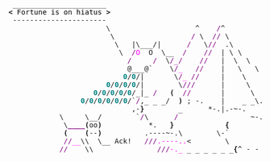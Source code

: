 <pre style="font-family:Menlo,'DejaVu Sans Mono',consolas,'Courier New',monospace"> ______________________                                                    <span style="color: #5f5fff; text-decoration-color: #5f5fff">+------ </span><span style="color: #5f5fff; text-decoration-color: #5f5fff; font-weight: bold">Saturday, 19 March 2022</span><span style="color: #5f5fff; text-decoration-color: #5f5fff"> -------+</span> <a href="https://www.informatik.uni-leipzig.de/~akiki/">Christopher Akiki</a>                
<span style="font-weight: bold">&lt;</span><span style="color: #000000; text-decoration-color: #000000"> Fortune is on hiatus </span><span style="font-weight: bold">&gt;</span>                                                   <span style="color: #5f5fff; text-decoration-color: #5f5fff">|</span>                                      <span style="color: #5f5fff; text-decoration-color: #5f5fff">|</span> ┣━━ Interests                    
 ----------------------                                                    <span style="color: #5f5fff; text-decoration-color: #5f5fff">|</span> Hello, friend.                       <span style="color: #5f5fff; text-decoration-color: #5f5fff">|</span> ┃   ┣━━ My cat                   
                       \                    ^    <span style="color: #800080; text-decoration-color: #800080">/</span>^                        <span style="color: #5f5fff; text-decoration-color: #5f5fff">|</span>                                      <span style="color: #5f5fff; text-decoration-color: #5f5fff">|</span> ┃   ┣━━ Representation Learning  
                        \                  <span style="color: #800080; text-decoration-color: #800080">/</span> \  <span style="color: #800080; text-decoration-color: #800080">//</span> \                       <span style="color: #5f5fff; text-decoration-color: #5f5fff">|</span> <span style="font-style: italic">This auto-generated message panel </span>   <span style="color: #5f5fff; text-decoration-color: #5f5fff">|</span> ┃   ┣━━ Language Generation      
                         \   |\___/|      <span style="color: #800080; text-decoration-color: #800080">/</span>   \<span style="color: #800080; text-decoration-color: #800080">//</span>  .\                      <span style="color: #5f5fff; text-decoration-color: #5f5fff">|</span> <span style="font-style: italic">was brought to you by the </span><span style="font-weight: bold; font-style: italic"><a href="https://en.wikipedia.org/wiki/Cowsay">cowsay</a></span><span style="font-style: italic"> </span>    <span style="color: #5f5fff; text-decoration-color: #5f5fff">|</span> ┃   ┣━━ Text Mining              
                          \  <span style="color: #800080; text-decoration-color: #800080">/</span><span style="color: #ff00ff; text-decoration-color: #ff00ff">O</span>  O  \__  <span style="color: #800080; text-decoration-color: #800080">/</span>    <span style="color: #800080; text-decoration-color: #800080">//</span>  | \ \           *----*   <span style="color: #5f5fff; text-decoration-color: #5f5fff">|</span> <span style="font-style: italic">dragon-and-cow, </span><span style="font-weight: bold; font-style: italic"><a href="https://en.wikipedia.org/wiki/Fortune_(Unix)">fortune</a></span><span style="font-style: italic"> and </span><span style="font-weight: bold; font-style: italic"><a href="https://github.com/willmcgugan/rich">Rich</a></span><span style="font-style: italic">. </span>   <span style="color: #5f5fff; text-decoration-color: #5f5fff">|</span> ┃   ┣━━ Dataset Creation         
                            <span style="color: #800080; text-decoration-color: #800080">/</span>     <span style="color: #800080; text-decoration-color: #800080">/</span>  \<span style="color: #800080; text-decoration-color: #800080">/_/</span>    <span style="color: #800080; text-decoration-color: #800080">//</span>   |  \  \          \   |   <span style="color: #5f5fff; text-decoration-color: #5f5fff">|</span>                                      <span style="color: #5f5fff; text-decoration-color: #5f5fff">|</span> ┃   ┗━━ TODO                     
                            @___@`    \<span style="color: #800080; text-decoration-color: #800080">/</span><span style="color: #ff00ff; text-decoration-color: #ff00ff">_</span>   <span style="color: #800080; text-decoration-color: #800080">//</span>    |   \   \         \<span style="color: #800080; text-decoration-color: #800080">/</span>\ \  <span style="color: #5f5fff; text-decoration-color: #5f5fff">|</span> <span style="font-weight: bold; font-style: italic">Follow me on twitter: </span><span style="font-weight: bold; font-style: italic"><a href="https://twitter.com/christopher">@christopher</a></span>   <span style="color: #5f5fff; text-decoration-color: #5f5fff">|</span> ┣━━ Past Lives                   
                           <span style="color: #008080; text-decoration-color: #008080; font-weight: bold">0</span>/<span style="color: #008080; text-decoration-color: #008080; font-weight: bold">0</span>/|       \<span style="color: #800080; text-decoration-color: #800080">/</span><span style="color: #ff00ff; text-decoration-color: #ff00ff">_</span> <span style="color: #800080; text-decoration-color: #800080">//</span>     |    \    \         \  \ <span style="color: #5f5fff; text-decoration-color: #5f5fff">|</span>                                      <span style="color: #5f5fff; text-decoration-color: #5f5fff">|</span> ┃   ┣━━ Sociocultural antropology
                       <span style="color: #008080; text-decoration-color: #008080; font-weight: bold">0</span>/<span style="color: #008080; text-decoration-color: #008080; font-weight: bold">0</span>/<span style="color: #008080; text-decoration-color: #008080; font-weight: bold">0</span>/<span style="color: #008080; text-decoration-color: #008080; font-weight: bold">0</span>/|        \<span style="color: #800080; text-decoration-color: #800080">///</span>      |     \     \       |  | <span style="color: #5f5fff; text-decoration-color: #5f5fff">+--------------------------------------+</span> ┃   ┗━━ Network Engineering      
                    <span style="color: #008080; text-decoration-color: #008080; font-weight: bold">0</span>/<span style="color: #008080; text-decoration-color: #008080; font-weight: bold">0</span>/<span style="color: #008080; text-decoration-color: #008080; font-weight: bold">0</span>/<span style="color: #008080; text-decoration-color: #008080; font-weight: bold">0</span>/<span style="color: #008080; text-decoration-color: #008080; font-weight: bold">0</span>/_|_ <span style="color: #800080; text-decoration-color: #800080">/</span>   <span style="font-weight: bold">(</span>  <span style="color: #800080; text-decoration-color: #800080">//</span>       |      \     _\     |  <span style="color: #800080; text-decoration-color: #800080">/</span>                                          ┣━━ Current Location             
                 <span style="color: #008080; text-decoration-color: #008080; font-weight: bold">0</span>/<span style="color: #008080; text-decoration-color: #008080; font-weight: bold">0</span>/<span style="color: #008080; text-decoration-color: #008080; font-weight: bold">0</span>/<span style="color: #008080; text-decoration-color: #008080; font-weight: bold">0</span>/<span style="color: #008080; text-decoration-color: #008080; font-weight: bold">0</span>/<span style="color: #008080; text-decoration-color: #008080; font-weight: bold">0</span>/`<span style="color: #800080; text-decoration-color: #800080">/</span>,_ _ _/  <span style="font-weight: bold">)</span> ; -.    |    _ _\.-~       <span style="color: #800080; text-decoration-color: #800080">/</span>   <span style="color: #800080; text-decoration-color: #800080">/</span>                                          ┃   ┗━━ Leipzig, Germany         
                             ,-<span style="font-weight: bold">}</span>        _      *-.|.-~-.           .~    ~                                          ┗━━ Previous Locations           
            \     \__/        `<span style="color: #800080; text-decoration-color: #800080">/</span>\      <span style="color: #800080; text-decoration-color: #800080">/</span>                 ~-. _ .-~      <span style="color: #800080; text-decoration-color: #800080">/</span>                                               ┣━━ Durham, England          
             \<span style="color: #800080; text-decoration-color: #800080; font-weight: bold">____</span><span style="font-weight: bold">(</span>oo<span style="font-weight: bold">)</span>           *.   <span style="font-weight: bold">}</span>            <span style="font-weight: bold">{</span>                   <span style="color: #800080; text-decoration-color: #800080">/</span>                                                ┗━━ Zouk Mikael, Lebanon     
             <span style="font-weight: bold">(</span>    <span style="font-weight: bold">(</span>--<span style="font-weight: bold">)</span>          .----~-.\        \-`                 .~                                                                              
             <span style="color: #800080; text-decoration-color: #800080">//</span><span style="color: #ff00ff; text-decoration-color: #ff00ff">__</span>\\  \__ Ack!   <span style="color: #800080; text-decoration-color: #800080">///</span><span style="color: #ff00ff; text-decoration-color: #ff00ff">.----..</span>&lt;        \             _ -~                                                                                
            <span style="color: #800080; text-decoration-color: #800080">//</span>    \\               <span style="color: #800080; text-decoration-color: #800080">///</span><span style="color: #ff00ff; text-decoration-color: #ff00ff">-._</span> _ _ _ _ _ _<span style="font-weight: bold">{</span>^ - - - - ~                                                                                    
                                                                                                                                                     
</pre>
